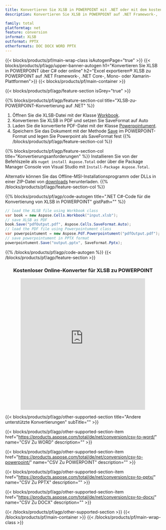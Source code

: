 ```yaml
---
title: Konvertieren Sie XLSB in POWERPOINT mit .NET oder mit dem kostenlosen Online Converter
description: Konvertieren Sie XLSB in POWERPOINT auf .NET Framework-, .NET Core-, Mono- oder Xamarin-Plattformen oder online. Testen Sie schnell den kostenlosen CSV-zu-DOC-Online-Konverter, bevor Sie den Code integrieren.

family: total
platformtag: net
feature: conversion
informat: XLSB
outformat: PPTX
otherformats: DOC DOCX WORD PPTX
---
```


{{< blocks/products/pf/main-wrap-class isAutogenPage="true" >}}
{{< blocks/products/pf/agp/upper-banner-autogen h1="Konvertieren Sie XLSB in POWERPOINT über C# oder online" h2="Excel exportieren&reg; XLSB zu POWERPOINT auf .NET Framework-, .NET Core-, Mono- oder Xamarin-Plattformen">}}
{{< blocks/products/pf/main-container >}}

{{< blocks/products/pf/agp/feature-section isGrey="true" >}}

{{% blocks/products/pf/agp/feature-section-col title="XLSB-zu-POWERPOINT-Konvertierung auf .NET" %}}
1. Öffnen Sie die XLSB-Datei mit der Klasse [Workbook](https://apireference.aspose.com/cells/net/aspose.cells/workbook).
2. Konvertieren Sie XLSB in PDF und setzen Sie SaveFormat auf Auto
3. Laden Sie die konvertierte PDF-Datei mit der Klasse [Powerpointument](https://apireference.aspose.com/pdf/net/aspose.pdf/powerpointument).
4. Speichern Sie das Dokument mit der Methode [Save](https://apireference.aspose.com/pdf/net/aspose.pdf.powerpointument/save/methods/5) im POWERPOINT-Format und legen Sie Powerpoint als SaveFormat fest
{{% /blocks/products/pf/agp/feature-section-col %}}

{{% blocks/products/pf/agp/feature-section-col title="Konvertierungsanforderungen" %}}
Installieren Sie von der Befehlszeile als ```nuget install Aspose.Total``` oder über die Package Manager Console von Visual Studio mit ```Install-Package Aspose.Total```.

Alternativ können Sie das Offline-MSI-Installationsprogramm oder DLLs in einer ZIP-Datei von [downloads](https://releases.aspose.com/total/net) herunterladen.
{{% /blocks/products/pf/agp/feature-section-col %}}

{{% blocks/products/pf/agp/code-autogen title=".NET C#-Code für die Konvertierung von XLSB in POWERPOINT" gistPath="" %}}
```cs
// load the XLSB file using Workbook class
var book = new Aspose.Cells.Workbook("input.xlsb");
// save XLSB as PDF
book.Save("pdfOutput.pdf", Aspose.Cells.SaveFormat.Auto); 
// load the PDF file using Powerpointument class
var powerpointument = new Aspose.Pdf.Powerpointument("pdfOutput.pdf");
// save powerpointument in PPTX format
powerpointument.Save("output.pptx", SaveFormat.Pptx); 
```
{{% /blocks/products/pf/agp/code-autogen %}}
{{< /blocks/products/pf/agp/feature-section >}}
<div class="container-fluid agp-content bg-white aboutfile box-1 vh100 section nopbtm">
<div class=container>
<div class=row>
<div class="demobox tc col-md-12 padding-0" align="center">

<h3>Kostenloser Online-Konverter für XLSB zu POWERPOINT</h3>

<iframe style="border: none; height: 426px;" scrolling="no" src="https://total-conversion-app-65z5r2lp.qa.k8s.dynabic.com/?to=pptx&from=xlsb" id="child-iframe" width="80%"></iframe>

</div></div>
</div></div>

{{< blocks/products/pf/agp/other-supported-section title="Andere unterstützte Konvertierungen" subTitle="" >}}

{{< blocks/products/pf/agp/other-supported-section-item href="https://products.aspose.com/total/de/net/conversion/csv-to-word/" name="CSV Zu WORD" description="" >}}

{{< blocks/products/pf/agp/other-supported-section-item href="https://products.aspose.com/total/de/net/conversion/csv-to-powerpoint/" name="CSV Zu POWERPOINT" description="" >}}

{{< blocks/products/pf/agp/other-supported-section-item href="https://products.aspose.com/total/de/net/conversion/csv-to-pptx/" name="CSV Zu PPTX" description="" >}}

{{< blocks/products/pf/agp/other-supported-section-item href="https://products.aspose.com/total/de/net/conversion/csv-to-docx/" name="CSV Zu DOCX" description="" >}}



{{< /blocks/products/pf/agp/other-supported-section >}}
{{< /blocks/products/pf/main-container >}}
{{< /blocks/products/pf/main-wrap-class >}}